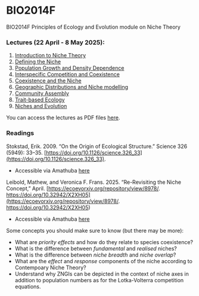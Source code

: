 # BIO2014F
BIO2014F Principles of Ecology and Evolution module on Niche Theory

### Lectures (22 April - 8 May 2025):
1. [Introduction to Niche Theory](1_IntroNicheTheory)
2. [Defining the Niche](2_DefiningTheNiche)
3. [Population Growth and Density Dependence](3_PopulationGrowth)
4. [Interspecific Competition and Coexistence](4_CompetitionCoexistence)
5. [Coexistence and the Niche](5_CoexistenceAndTheNiche)
6. [Geographic Distributions and Niche modelling](6_GeographicNiche)
7. [Community Assembly](7_CommunityAssembly)
8. [Trait-based Ecology](7_TraitEcology)
9. [Niches and Evolution](8_NicheEvolution)

You can access the lectures as PDF files [here](https://github.com/PlantEcologi/BIO2014F/tree/main/lectures2025).

### Readings

Stokstad, Erik. 2009. “On the Origin of Ecological Structure.” Science 326 (5949): 33–35. [https://doi.org/10.1126/science.326_33](https://doi.org/10.1126/science.326_33).

- Accessible via Amathuba [here](https://amathuba.uct.ac.za/d2l/le/lessons/103848/topics/3050494)

Leibold, Mathew, and Veronica F. Frans. 2025. “Re-Revisiting the Niche Concept,” April. [https://ecoevorxiv.org/repository/view/8978/.
https://doi.org/10.32942/X2XH05](https://ecoevorxiv.org/repository/view/8978/.
https://doi.org/10.32942/X2XH05)

- Accessible via Amathuba [here](https://amathuba.uct.ac.za/d2l/le/lessons/103848/topics/3288604)

Some concepts you should make sure to know (but there may be more):

- What are _priority effects_ and how do they relate to species coexistence?
- What is the difference between _fundamental_ and _realised_ niches?
- What is the difference between _niche breadth_ and _niche overlap_?
- What are the _effect_ and _response_ components of the niche according to Contempoary Niche Theory?
- Understand why ZNGIs can be depicted in the context of niche axes in addition to population numbers as for the Lotka-Volterra competition equations.
